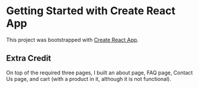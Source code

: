 # Getting Started with Create React App

This project was bootstrapped with [Create React App](https://github.com/facebook/create-react-app).

## Extra Credit

On top of the required three pages, I built an about page, FAQ page, Contact Us page, and cart (with a product in it, although it is not functional).

